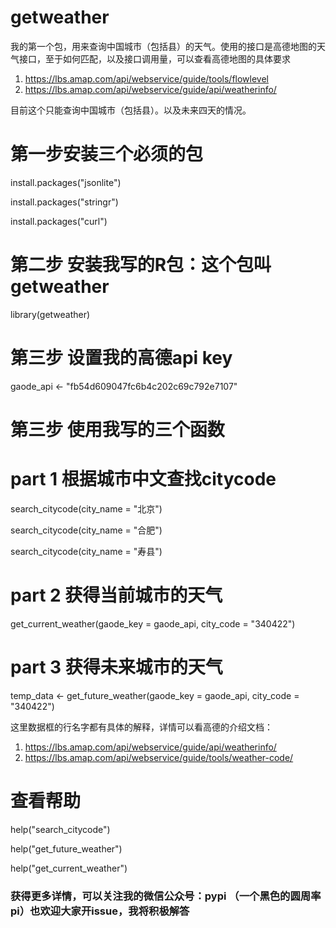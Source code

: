 # getweather
我的第一个包，用来查询中国城市（包括县）的天气。使用的接口是高德地图的天气接口，至于如何匹配，以及接口调用量，可以查看高德地图的具体要求   

1. https://lbs.amap.com/api/webservice/guide/tools/flowlevel
2. https://lbs.amap.com/api/webservice/guide/api/weatherinfo/

目前这个只能查询中国城市（包括县）。以及未来四天的情况。


# 第一步安装三个必须的包
install.packages("jsonlite")

install.packages("stringr")

install.packages("curl")

# 第二步 安装我写的R包：这个包叫getweather
library(getweather)

# 第三步 设置我的高德api key
gaode_api <- "fb54d609047fc6b4c202c69c792e7107"


# 第三步 使用我写的三个函数


# part 1 根据城市中文查找citycode

search_citycode(city_name = "北京")

search_citycode(city_name = "合肥")

search_citycode(city_name = "寿县")


# part 2 获得当前城市的天气

get_current_weather(gaode_key = gaode_api, city_code = "340422")


# part 3 获得未来城市的天气
temp_data <- get_future_weather(gaode_key = gaode_api, city_code = "340422")

这里数据框的行名字都有具体的解释，详情可以看高德的介绍文档：

1. https://lbs.amap.com/api/webservice/guide/api/weatherinfo/
2. https://lbs.amap.com/api/webservice/guide/tools/weather-code/






# 查看帮助
help("search_citycode")

help("get_future_weather")

help("get_current_weather")

### 获得更多详情，可以关注我的微信公众号：pypi       （一个黑色的圆周率pi）也欢迎大家开issue，我将积极解答



##### 
